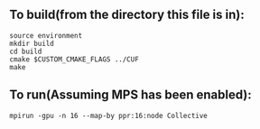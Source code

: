 ## To build(from the directory this file is in):

```
source environment
mkdir build
cd build
cmake $CUSTOM_CMAKE_FLAGS ../CUF
make
```

## To run(Assuming MPS has been enabled):
```
mpirun -gpu -n 16 --map-by ppr:16:node Collective
```
